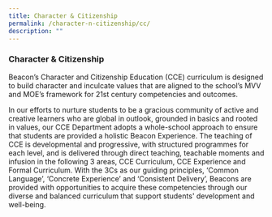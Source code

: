 ```yaml
---
title: Character & Citizenship
permalink: /character-n-citizenship/cc/
description: ""
---
```

### Character & Citizenship

Beacon’s Character and Citizenship Education (CCE) curriculum is designed to build character and inculcate values that are aligned to the school’s MVV and MOE’s framework for 21st century competencies and outcomes.

In our efforts to nurture students to be a gracious community of active and creative learners who are global in outlook, grounded in basics and rooted in values, our CCE Department adopts a whole-school approach to ensure that students are provided a holistic Beacon Experience. The teaching of CCE is developmental and progressive, with structured programmes for each level, and is delivered through direct teaching, teachable moments and infusion in the following 3 areas, CCE Curriculum, CCE Experience and Formal Curriculum. With the 3Cs as our guiding principles, ‘Common Language’, ‘Concrete Experience’ and ‘Consistent Delivery’, Beacons are provided with opportunities to acquire these competencies through our diverse and balanced curriculum that support students' development and well-being.
